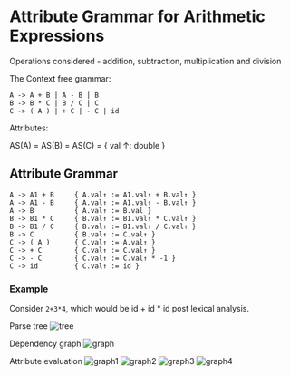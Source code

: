# Attribute Grammar for Arithmetic Expressions

Operations considered - addition, subtraction, multiplication and division

The Context free grammar:

```
A -> A + B | A - B | B
B -> B * C | B / C | C
C -> ( A ) | + C | - C | id
```

Attributes:

AS(A) = AS(B) = AS(C) = { val ↑: double }

## Attribute Grammar

```
A -> A1 + B     { A.val↑ := A1.val↑ + B.val↑ }
A -> A1 - B     { A.val↑ := A1.val↑ - B.val↑ }
A -> B          { A.val↑ := B.val }
B -> B1 * C     { B.val↑ := B1.val↑ * C.val↑ }
B -> B1 / C     { B.val↑ := B1.val↑ / C.val↑ }
B -> C          { B.val↑ := C.val↑ }
C -> ( A )      { C.val↑ := A.val↑ }
C -> + C        { C.val↑ := C.val↑ }
C -> - C        { C.val↑ := C.val↑ * -1 }
C -> id         { C.val↑ := id }
```

### Example

Consider `2+3*4`, which would be id + id \* id post lexical analysis.

Parse tree
![tree](https://user-images.githubusercontent.com/59505795/196532754-3affb857-e1b6-4932-a0bd-3b654110aa81.png)

Dependency graph
![graph](https://user-images.githubusercontent.com/59505795/196532836-6a511d4d-884f-4c64-b129-6c665dde3ff1.png)

Attribute evaluation
![graph1](https://user-images.githubusercontent.com/59505795/196539725-692cf80d-0a00-42c7-ab63-14e62c0a0426.png)
![graph2](https://user-images.githubusercontent.com/59505795/196539749-75bff1a1-8660-4de2-8c18-7d101eb1170a.png)
![graph3](https://user-images.githubusercontent.com/59505795/196539758-231e9fa9-ffb0-41ae-9fce-a650e5e16719.png)
![graph4](https://user-images.githubusercontent.com/59505795/196539768-10bf4bfe-25ea-4bb4-9fef-2ad894221482.png)

